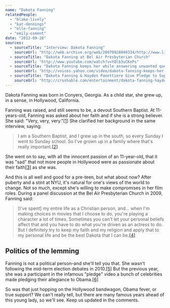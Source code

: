 ```yaml
---
name: "Dakota Fanning"
relatedPeople:
  - "blake-lively"
  - "kat-dennings"
  - "elle-fanning"
  - "emily-osment"
date: "2012-09-28"
sources:
  - sourceTitle: "Interview: Dakota Fanning"
    sourceUrl: "http://web.archive.org/web/20070928040334/http://www.lifeteen.com/default.aspx?PageID=FEATUREDETAIL&__DocumentId=106317&__ArticleIndex=0"
  - sourceTitle: "Dakota Fanning at Bel Air Presbyterian Church"
    sourceUrl: "http://www.youtube.com/watch?v=YQlb3uCKePs"
  - sourceTitle: "Dakota Fanning keeps her while answering unwanted questions"
    sourceUrl: "http://voices.yahoo.com/video/dakota-fanning-keeps-her-while-answering-unwanted-3133875.html"
  - sourceTitle: "Dakota Fanning & Hayden Panettiere Give Pledge to Support Obama"
    sourceUrl: "http://crushable.com/entertainment/dakota-fanning-hayden-panettiere-give-pledge-to-support-obama/"
---
```


Dakota Fanning was born in Conyers, Georgia. As a child star, she grew up, in a sense, in Hollywood, California.

Fanning was raised, and still seems to be, a devout Southern Baptist. At 11-years-old, Fanning was asked about her faith and if she is a strong believer. She said: "Very, very, very."<a class="source-citation" href="#http://web.archive.org/web/20070928040334/http://www.lifeteen.com/default.aspx?PageID=FEATUREDETAIL&__DocumentId=106317&__ArticleIndex=0" title="Interview: Dakota Fanning">[1]</a> She clarified her background in the same interview, saying:

>I am a Southern Baptist, and I grew up in the south, so every Sunday I went to Sunday school. So I've grown up in a family where that's really important.<a class="source-citation" href="#http://web.archive.org/web/20070928040334/http://www.lifeteen.com/default.aspx?PageID=FEATUREDETAIL&__DocumentId=106317&__ArticleIndex=0" title="Interview: Dakota Fanning">[2]</a>

She went on to say, with all the innocent passion of an 11-year-old, that it was "sad" that not more people in Hollywood were as passionate about their faith<a class="source-citation" href="#http://web.archive.org/web/20070928040334/http://www.lifeteen.com/default.aspx?PageID=FEATUREDETAIL&__DocumentId=106317&__ArticleIndex=0" title="Interview: Dakota Fanning">[3]</a> as she was.

And this is all well and good for a pre-teen, but what about now? After puberty and a stint at NYU, it's natural for one's views of the world to change. Not so much, except she's willing to make compromises in her film roles. During a panel discussion at the Bel Air Presbyterian Church in 2009, Fanning said:

>[I've spent] my entire life as a Christian person, and… when I'm making choices in movies that I choose to do, you're playing a character a lot of times. Sometimes you can't let your personal beliefs affect that and you have to do what you're driven as an actress to do. But I definitely try to keep my faith and my religion and apply that to my personal life and be the best Dakota that I can be.<a class="source-citation" href="#http://www.youtube.com/watch?v=YQlb3uCKePs" title="Dakota Fanning at Bel Air Presbyterian Church">[4]</a>

## 

## Politics of the lemming

Fanning is not a political person–and she'll tell you that. She wasn't following the mid-term election debates in 2010.<a class="source-citation" href="#http://voices.yahoo.com/video/dakota-fanning-keeps-her-while-answering-unwanted-3133875.html" title="Dakota Fanning keeps her while answering unwanted questions">[5]</a> But the previous year, she was a participant in the infamous "pledge" video a bunch of celebrities made pledging their allegiance to Obama.<a class="source-citation" href="#http://crushable.com/entertainment/dakota-fanning-hayden-panettiere-give-pledge-to-support-obama/" title="Dakota Fanning &amp; Hayden Panettiere Give Pledge to Support Obama">[6]</a>

So was that just hopping on the Hollywood bandwagon, Obama fever, or true support? We can't really tell, but there are many famous years ahead of this young lady, so we'll see. Keep us updated in the comments.